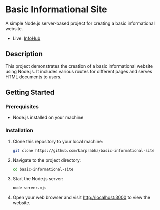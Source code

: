 # Basic Informational Site

A simple Node.js server-based project for creating a basic informational website.

-   Live: [InfoHub](https://basic-informational-site.onrender.com/)

## Description

This project demonstrates the creation of a basic informational website using Node.js. It includes various routes for different pages and serves HTML documents to users.

## Getting Started

### Prerequisites

-   Node.js installed on your machine

### Installation

1.  Clone this repository to your local machine:

    ```bash
    git clone https://github.com/karprabha/basic-informational-site
    ```

2.  Navigate to the project directory:

    ```bash
    cd basic-informational-site
    ```

3.  Start the Node.js server:

    ```bash
    node server.mjs
    ```

4.  Open your web browser and visit [http://localhost:3000](http://localhost:3000) to view the website.
